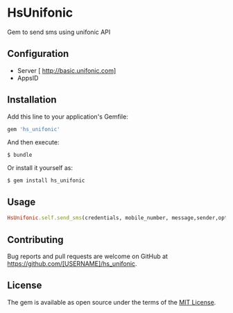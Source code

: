 # HsUnifonic

Gem to send sms using unifonic API

## Configuration 

- Server [ http://basic.unifonic.com]
- AppsID

## Installation

Add this line to your application's Gemfile:

```ruby
gem 'hs_unifonic'
```

And then execute:

    $ bundle

Or install it yourself as:

    $ gem install hs_unifonic

## Usage

```ruby
HsUnifonic.self.send_sms(credentials, mobile_number, message,sender,options)
```


## Contributing

Bug reports and pull requests are welcome on GitHub at https://github.com/[USERNAME]/hs_unifonic.

## License

The gem is available as open source under the terms of the [MIT License](https://opensource.org/licenses/MIT).
